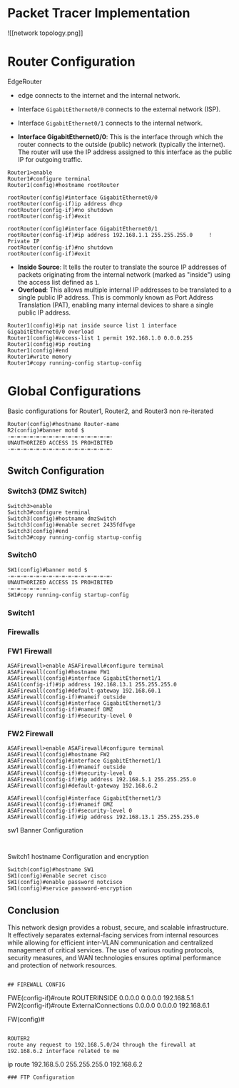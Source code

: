 # Packet Tracer Implementation

![[network topology.png]]

# Router Configuration
EdgeRouter
- edge connects to the internet and the internal network.
- Interface `GigabitEthernet0/0` connects to the external network (ISP).
- Interface `GigabitEthernet0/1` connects to the internal network.

- **Interface GigabitEthernet0/0**: This is the interface through which the router connects to the outside (public) network (typically the internet). The router will use the IP address assigned to this interface as the public IP for outgoing traffic.
```
Router1>enable
Router1#configure terminal
Router1(config)#hostname rootRouter

rootRouter(config)#interface GigabitEthernet0/0
rootRouter(config-if)ip address dhcp 
rootRouter(config-if)#no shutdown
rootRouter(config-if)#exit

rootRouter(config)#interface GigabitEthernet0/1
rootRouter(config-if)#ip address 192.168.1.1 255.255.255.0     ! Private IP
rootRouter(config-if)#no shutdown
rootRouter(config-if)#exit
```

- **Inside Source**: It tells the router to translate the source IP addresses of packets originating from the internal network (marked as "inside") using the access list defined as `1`.
- **Overload**: This allows multiple internal IP addresses to be translated to a single public IP address. This is commonly known as Port Address Translation (PAT), enabling many internal devices to share a single public IP address.
```
Router1(config)#ip nat inside source list 1 interface GigabitEthernet0/0 overload
Router1(config)#access-list 1 permit 192.168.1.0 0.0.0.255
Router1(config)#ip routing
Router1(config)#end
Router1#write memory
Router1#copy running-config startup-config
```

# Global Configurations
Basic configurations for Router1, Router2, and Router3 non re-iterated
```
Router(config)#hostname Router-name
R2(config)#banner motd $
-=-=-=-=-=-=-=-=-=-=-=-=-=-=-=-=-
UNAUTHORIZED ACCESS IS PROHIBITED
-=-=-=-=-=-=-=-=-=-=-=-=-=-=-=-=-
```
## Switch Configuration

### Switch3 (DMZ Switch)
```
Switch3>enable 
Switch3#configure terminal 
Switch3(config)#hostname dmzSwitch 
Switch3(config)#enable secret 2435fdfvge 
Switch3(config)#end
Switch3#copy running-config startup-config
```

### Switch0

```
SW1(config)#banner motd $
-=-=-=-=-=-=-=-=-=-=-=-=-=-=-=-=-
UNAUTHORIZED ACCESS IS PROHIBITED
-=-=-=-=-=-=-
SW1#copy running-config startup-config
```
### Switch1


### Firewalls

### FW1 Firewall
```
ASAFirewall>enable ASAFirewall#configure terminal 
ASAFirewall(config)#hostname FW1
ASAFirewall(config)#interface GigabitEthernet1/1
ASA1(config-if)#ip address 192.168.13.1 255.255.255.0
ASAFirewall(config)#default-gateway 192.168.60.1
ASAFirewall(config-if)#nameif outside
ASAFirewall(config)#interface GigabitEthernet1/3
ASAFirewall(config-if)#nameif DMZ 
ASAFirewall(config-if)#security-level 0 

```
### FW2 Firewall
```
ASAFirewall>enable ASAFirewall#configure terminal 
ASAFirewall(config)#hostname FW2 
ASAFirewall(config)#interface GigabitEthernet1/1
ASAFirewall(config-if)#nameif outside
ASAFirewall(config-if)#security-level 0
ASAFirewall(config-if)#ip address 192.168.5.1 255.255.255.0
ASAFirewall(config)#default-gateway 192.168.6.2

ASAFirewall(config)#interface GigabitEthernet1/3
ASAFirewall(config-if)#nameif DMZ 
ASAFirewall(config-if)#security-level 0 
ASAFirewall(config-if)#ip address 192.168.13.1 255.255.255.0
```

sw1  Banner Configuration
```


```
Switch1 hostname Configuration and encryption
```
Switch(config)#hostname SW1
SW1(config)#enable secret cisco
SW1(config)#enable password notcisco
SW1(config)#service password-encryption
```

##  Conclusion

This network design provides a robust, secure, and scalable infrastructure. It effectively separates external-facing services from internal resources while allowing for efficient inter-VLAN communication and centralized management of critical services. The use of various routing protocols, security measures, and WAN technologies ensures optimal performance and protection of network resources.
```

## FIREWALL CONFIG
```
FWE(config-if)#route ROUTERINSIDE 0.0.0.0 0.0.0.0 192.168.5.1
FW2(config-if)#route ExternalConnections 0.0.0.0 0.0.0.0 192.168.6.1

FW(config)#
```

ROUTER2
route any request to 192.168.5.0/24 through the firewall at 192.168.6.2 interface related to me
```
ip route 192.168.5.0 255.255.255.0 192.168.6.2
```
### FTP Configuration
